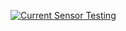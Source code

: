 [![Current Sensor Testing](https://img.youtube.com/vi/Y-p1hI5SreM/.jpg)](https://www.youtube.com/watch?v=Y-p1hI5SreM "Current Sensor Testing")



